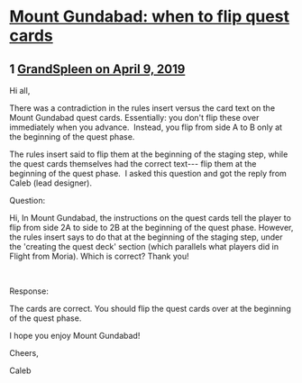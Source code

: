 # [Mount Gundabad: when to flip quest cards](https://community.fantasyflightgames.com/topic/293656-mount-gundabad-when-to-flip-quest-cards/)

## 1 [GrandSpleen on April 9, 2019](https://community.fantasyflightgames.com/topic/293656-mount-gundabad-when-to-flip-quest-cards/?do=findComment&comment=3672909)

Hi all,

There was a contradiction in the rules insert versus the card text on the Mount Gundabad quest cards. Essentially: you don't flip these over immediately when you advance.  Instead, you flip from side A to B only at the beginning of the quest phase.

The rules insert said to flip them at the beginning of the staging step, while the quest cards themselves had the correct text--- flip them at the beginning of the quest phase.  I asked this question and got the reply from Caleb (lead designer).

Question:

Hi, In Mount Gundabad, the instructions on the quest cards tell the player to flip from side 2A to side to 2B at the beginning of the quest phase. However, the rules insert says to do that at the beginning of the staging step, under the 'creating the quest deck' section (which parallels what players did in Flight from Moria). Which is correct? Thank you!

 

Response:

The cards are correct. You should flip the quest cards over at the beginning of the quest phase.

I hope you enjoy Mount Gundabad!

Cheers,

Caleb


